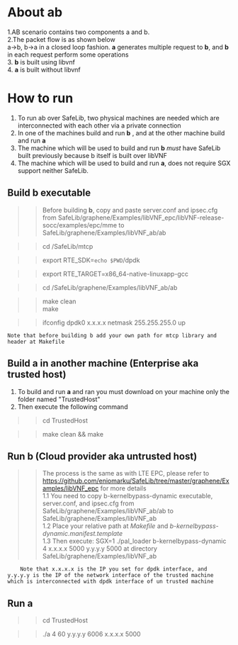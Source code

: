 
# About ab

1.AB scenario contains two components a and b. <br />
2.The packet flow is as shown below <br />
  a->b, b->a in a closed loop fashion. **a** generates multiple request to **b**, and **b** in each request perform some operations <br />
3. **b** is built using libvnf <br />
4. **a** is built without libvnf


# How to run
 1. To run ab over SafeLib, two physical machines are needed which are interconnected with each other via a private connection <br />
 2. In one of the machines build and run **b** , and at the other machine build and run **a** <br />
 3. The machine which will be used to build and run **b** _must_ have SafeLib built previously because b itself is built over libVNF <br />
 4. The machine which will be used to build and run **a**, does not require SGX support neither SafeLib.
 
## Build b executable
>>Before building **b**, copy and paste server.conf and ipsec.cfg from SafeLib/graphene/Examples/libVNF_epc/libVNF-release-socc/examples/epc/mme to 
SafeLib/graphene/Examples/libVNF_ab/ab <br />

>> cd /SafeLib/mtcp

>> export RTE_SDK=`echo $PWD`/dpdk 

>> export RTE_TARGET=x86_64-native-linuxapp-gcc

>> cd /SafeLib/graphene/Examples/libVNF_ab/ab

>> make clean\
>> make

>> ifconfig dpdk0 x.x.x.x netmask 255.255.255.0 up

    Note that before building b add your own path for mtcp library and header at Makefile
      

## Build a in another machine (Enterprise aka trusted host)

1. To build and run **a** and ran you must download on your machine only the folder named "TrustedHost" <br />
2. Then execute the following command <br />
>> cd TrustedHost

>> make clean && make

## Run b (Cloud provider aka untrusted host)
>>The process is the same as with LTE EPC, please refer to https://github.com/eniomarku/SafeLib/tree/master/graphene/Examples/libVNF_epc for more details <br />
    1.1 You need to copy b-kernelbypass-dynamic executable, server.conf, and ipsec.cfg from SafeLib/graphene/Examples/libVNF_ab/ab to SafeLib/graphene/Examples/libVNF_ab <br />
    1.2 Place your relative path at _Makefile_ and _b-kernelbypass-dynamic.manifest.template_ <br />
    1.3 Then execute: SGX=1 ./pal_loader b-kernelbypass-dynamic 4 x.x.x.x 5000 y.y.y.y 5000 at directory SafeLib/graphene/Examples/libVNF_ab <br />
    
        Note that x.x.x.x is the IP you set for dpdk interface, and y.y.y.y is the IP of the network interface of the trusted machine which is interconnected with dpdk interface of un trusted machine
     
 ## Run a
  >> cd TrustedHost

  
  >> ./a 4 60 y.y.y.y 6006 x.x.x.x 5000 
  
 
